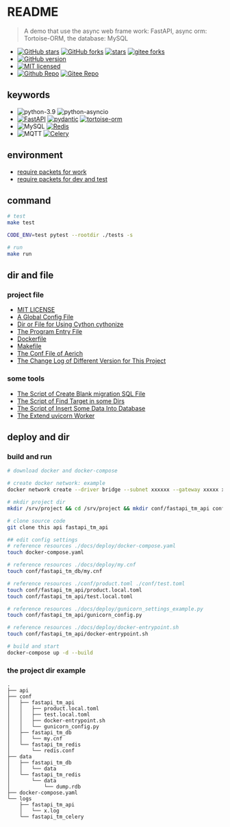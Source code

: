 # README

> A demo that use the async web frame work: FastAPI, async orm: Tortoise-ORM, the database: MySQL

- [![GitHub stars](https://img.shields.io/github/stars/panla/fastapi_tortoise_mysql.svg)](https://github.com/panla/fastapi_tortoise_mysql/stargazers) [![GitHub forks](https://img.shields.io/github/forks/panla/fastapi_tortoise_mysql.svg)](https://github.com/panla/fastapi_tortoise_mysql/network) [![stars](https://gitee.com/pankla/fastapi_tortoise_mysql/badge/star.svg?theme=dark)](https://gitee.com/pankla/fastapi_tortoise_mysql) [![gitee forks](https://gitee.com/pankla/fastapi_tortoise_mysql/badge/fork.svg?theme=dark)](https://gitee.com/pankla/fastapi_tortoise_mysql)
- [![GitHub version](https://badge.fury.io/gh/panla%2Ffastapi_tortoise_mysql.svg)](https://badge.fury.io/gh/panla%2Ffastapi_tortoise_mysql)
- [![MIT licensed](https://img.shields.io/github/license/panla/fastapi_tortoise_mysql)](https://raw.githubusercontent.com/panla/fastapi_tortoise_mysql/master/LICENSE)
- [![Github Repo](https://img.shields.io/badge/fastapi__tortoise__mysql-github-red)](https://github.com/panla/fastapi_tortoise_mysql) [![Gitee Repo](https://img.shields.io/badge/fastapi__tortoise__mysql-gitee-red)](https://gitee.com/pankla/fastapi_tortoise_mysql)

## keywords

- ![python-3.9](https://img.shields.io/badge/Python-3.9-yellowgreen) ![python-asyncio](https://img.shields.io/badge/Python-asyncio-green)
- [![FastAPI](https://img.shields.io/badge/tiangolo-FastAPI-green)](https://github.com/tiangolo/fastapi) [![pydantic](https://img.shields.io/badge/samuelcolvin-pydantic-green)](https://github.com/samuelcolvin/pydantic) [![tortoise-orm](https://img.shields.io/badge/tortoise-Tortoise--ORM-yellowgreen)](https://github.com/tortoise/tortoise-orm)
- ![MySQL](https://img.shields.io/badge/MySQL-8-yellowgreen) [![Redis](https://img.shields.io/badge/Redis-6.2-red)](https://redis.io/)
- ![MQTT](https://img.shields.io/badge/MQTT-V5-orange) [![Celery](https://img.shields.io/badge/Celery-V5-orange)](https://docs.celeryproject.org/en/stable/)

## environment

- [require packets for work](./mirrors/requirements.txt)
- [require packets for dev and test](./mirrors/requirements-dev.txt)

## command

```bash
# test
make test

CODE_ENV=test pytest --rootdir ./tests -s

# run
make run
```

## dir and file

### project file

- [MIT LICENSE](./LICENSE)
- [A Global Config File](./config.py)
- [Dir or File for Using Cython cythonize](./build.txt)
- [The Program Entry File](./server.py)
- [Dockerfile](./Dockerfile)
- [Makefile](./Makefile)
- [The Conf File of Aerich](./pyproject.toml)
- [The Change Log of Different Version for This Project](./CHANGELOG.md)

### some tools

- [The Script of Create Blank migration SQL File](./tools/create_migration_template_file.py)
- [The Script of Find Target in some Dirs](./tools/find.py)
- [The Script of Insert Some Data Into Database](./tools/insert_data.py)
- [The Extend uvicorn Worker](./tools/worker.py)

## deploy and dir

### build and run

```bash
# download docker and docker-compose

# create docker network: example
docker network create --driver bridge --subnet xxxxxx --gateway xxxxx xxxxxxxx

# mkdir project dir
mkdir /srv/project && cd /srv/project && mkdir conf/fastapi_tm_api conf/fastapi_tm_db conf/fastapi_tm_redis -p

# clone source code
git clone this api fastapi_tm_api

## edit config settings
# reference resources ./docs/deploy/docker-compose.yaml
touch docker-compose.yaml

# reference resources ./docs/deploy/my.cnf
touch conf/fastapi_tm_db/my.cnf

# reference resources ./conf/product.toml ./conf/test.toml
touch conf/fastapi_tm_api/product.local.toml
touch conf/fastapi_tm_api/test.local.toml

# reference resources ./docs/deploy/gunicorn_settings_example.py
touch conf/fastapi_tm_api/gunicorn_config.py

# reference resources ./docs/deploy/docker-entrypoint.sh
touch conf/fastapi_tm_api/docker-entrypoint.sh

# build and start
docker-compose up -d --build
```

### the project dir example

```text
.
├── api
├── conf
│   ├── fastapi_tm_api
│   │   ├── product.local.toml
│   │   ├── test.local.toml
│   │   ├── docker-entrypoint.sh
│   │   └── gunicorn_config.py
│   ├── fastapi_tm_db
│   │   └── my.cnf
│   └── fastapi_tm_redis
│       └── redis.conf
├── data
│   ├── fastapi_tm_db
│   │   └── data
│   └── fastapi_tm_redis
│       └── data
│           └── dump.rdb
├── docker-compose.yaml
└── logs
    ├── fastapi_tm_api
    │   └── x.log
    └── fastapi_tm_celery
```
